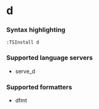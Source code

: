 # d

### Syntax highlighting

```vim
:TSInstall d
```

### Supported language servers

- serve_d

### Supported formatters

- dfmt
